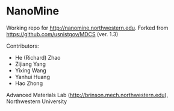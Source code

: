 # NanoMine
Working repo for http://nanomine.northwestern.edu. Forked from https://github.com/usnistgov/MDCS (ver. 1.3)

Contributors:
+ He (Richard) Zhao
+ Zijiang Yang
+ Yixing Wang
+ Yanhui Huang
+ Hao Zhong

Advanced Materials Lab (http://brinson.mech.northwestern.edu), Northwestern University 
